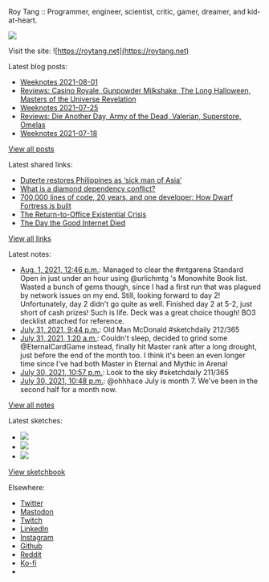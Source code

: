 Roy Tang :: Programmer, engineer, scientist, critic, gamer, dreamer, and kid-at-heart.

![](https://roytang.net/static/img/profile.jpg)

Visit the site: ![https://roytang.net](https://roytang.net)

Latest blog posts:

- [Weeknotes 2021-08-01](https://roytang.net/2021/08/weeknotes-2021-08-01/)
- [Reviews: Casino Royale, Gunpowder Milkshake, The Long Halloween, Masters of the Universe Revelation](https://roytang.net/2021/07/reviews-casino-gunpowder-halloween-masters/)
- [Weeknotes 2021-07-25](https://roytang.net/2021/07/weeknotes-2021-07-25/)
- [Reviews: Die Another Day, Army of the Dead, Valerian, Superstore, Omelas](https://roytang.net/2021/07/dad-aotd-vatcoatp-omelas/)
- [Weeknotes 2021-07-18](https://roytang.net/2021/07/weeknotes-2021-07-18/)

[View all posts](https://roytang.net/blog)

Latest shared links:

- [Duterte restores Philippines as ‘sick man of Asia’](https://roytang.net/2021/08/duterte-restores-philippines-as-sick-man-of-asia/)
- [What is a diamond dependency conflict?](https://roytang.net/2021/08/what-is-a-diamond-dependency-conflict/)
- [700,000 lines of code, 20 years, and one developer: How Dwarf Fortress is built](https://roytang.net/2021/08/700000-lines-of-code-20-years-and-one-developer-how-dwarf-fortress-is-built/)
- [The Return-to-Office Existential Crisis](https://roytang.net/2021/07/the-return-to-office-existential-crisis/)
- [The Day the Good Internet Died](https://roytang.net/2021/07/the-day-the-good-internet-died/)

[View all links](https://roytang.net/links)

Latest notes:

- [Aug. 1, 2021, 12:46 p.m.](https://roytang.net/2021/08/1421693688900505603/): Managed to clear the #mtgarena Standard Open in just under an hour using @urlichmtg &#x27;s Monowhite Book list. Wasted a bunch of gems though, since I had a first run that was plagued by network issues on my end. Still, looking forward to day 2! Unfortunately, day 2 didn&#x27;t go quite as well. Finished day 2 at 5-2, just short of cash prizes! Such is life. Deck was a great choice though! BO3 decklist attached for reference.
- [July 31, 2021, 9:44 p.m.](https://roytang.net/2021/07/1421466841453502467/): Old Man McDonald #sketchdaily 212/365
- [July 31, 2021, 1:20 a.m.](https://roytang.net/2021/07/1421158845007634433/): Couldn&#x27;t sleep, decided to grind some @EternalCardGame instead, finally hit Master rank after a long drought, just before the end of the month too. I think it&#x27;s been an even longer time since I&#x27;ve had both Master in Eternal and Mythic in Arena!
- [July 30, 2021, 10:57 p.m.](https://roytang.net/2021/07/1421122746860244998/): Look to the sky #sketchdaily 211/365
- [July 30, 2021, 10:48 p.m.](https://roytang.net/2021/07/1421120486411440129/): @ohhhace July is month 7. We&#x27;ve been in the second half for a month now.

[View all notes](https://roytang.net/notes)

Latest sketches:


- ![](https://roytang.net/media/cache/70/c0/70c018e9d6652d3118f51b4eb4e17f06.jpg)
- ![](https://roytang.net/media/cache/81/55/81550458fc2c51a99756e364a83b393d.jpg)
- ![](https://roytang.net/media/cache/09/dd/09dd829abcbacbc74b91c818461bba6f.jpg)

[View sketchbook](https://roytang.net/albums/sketchbook)


Elsewhere:

- [Twitter](https://twitter.com/roytang)
- [Mastodon](https://mastodon.technology/@roytang)
- [Twitch](https://twitch.tv/twitchyroy)
- [LinkedIn](https://www.linkedin.com/in/roytang)
- [Instagram](https://instagram.com/roytang0400)
- [Github](https://github.com/roytang)
- [Reddit](https://reddit.com/u/hungryroy)
- [Ko-fi](https://ko-fi.com/roytang)
- [](mailto:hello@roytang.net)